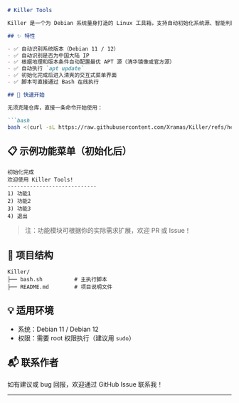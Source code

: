 ````markdown
# Killer Tools

Killer 是一个为 Debian 系统量身打造的 Linux 工具箱，支持自动初始化系统源、智能判断地理位置、并提供交互式终端工具选择界面。

## ✨ 特性

- ✅ 自动识别系统版本（Debian 11 / 12）
- ✅ 自动识别是否为中国大陆 IP
- ✅ 根据地理和版本条件自动配置最优 APT 源（清华镜像或官方源）
- ✅ 自动执行 `apt update`
- ✅ 初始化完成后进入清爽的交互式菜单界面
- ✅ 脚本可直接通过 Bash 在线执行

## 🚀 快速开始

无须克隆仓库，直接一条命令开始使用：

```bash
bash <(curl -sL https://raw.githubusercontent.com/Xramas/Killer/refs/heads/master/bash.sh)
````

## 📋 示例功能菜单（初始化后）

```text
初始化完成
欢迎使用 Killer Tools!
----------------------------
1) 功能1
2) 功能2
3) 功能3
4) 退出
```

> 注：功能模块可根据你的实际需求扩展，欢迎 PR 或 Issue！

## 📂 项目结构

```
Killer/
├── bash.sh          # 主执行脚本
├── README.md        # 项目说明文件
```

## 💡 适用环境

* 系统：Debian 11 / Debian 12
* 权限：需要 root 权限执行（建议用 `sudo`）

## 📬 联系作者

如有建议或 bug 回报，欢迎通过 GitHub Issue 联系我！

---

```
